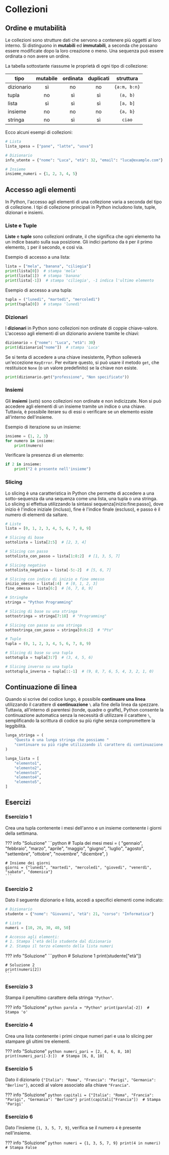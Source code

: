 

# Collezioni

## Ordine e mutabilità
Le collezioni sono strutture dati che servono a contenere più oggetti al loro interno. Si distinguono in **mutabili** ed **immutabili**, a seconda che possano essere modificate dopo la loro creazione o meno. Una sequenza può essere ordinata o non avere un ordine.

La tabella sottostante riassume le proprietà di ogni tipo di collezione:

| tipo          | mutabile | ordinata  | duplicati | struttura |
|---------------|:--------:|:---------:|:---------:|:---------:|
| dizionario    | sì       | no | no        | `{a:m, b:n}`   |
| tupla       | no       | sì        | sì        | `(a, b)`  |
| lista         | sì       | sì        | sì        | `[a, b]`  |
| insieme           | no       | no        | no        | `{a, b}`  |
| stringa       | no       | sì        | sì        | `ciao`    |

Ecco alcuni esempi di collezioni:

```python
# Lista
lista_spesa = ["pane", "latte", "uova"]

# Dizionario
info_utente = {"nome": "Luca", "età": 32, "email": "luca@example.com"}

# Insieme
insieme_numeri = {1, 2, 3, 4, 5}
```

## Accesso agli elementi

In Python, l'accesso agli elementi di una collezione varia a seconda del tipo di collezione. I tipi di collezione principali in Python includono liste, tuple, dizionari e insiemi.

### Liste e Tuple

**Liste** e **tuple** sono collezioni ordinate, il che significa che ogni elemento ha un indice basato sulla sua posizione. Gli indici partono da `0` per il primo elemento, `1` per il secondo, e così via.

Esempio di accesso a una lista:

```python
lista = ["mela", "banana", "ciliegia"]
print(lista[0])  # stampa 'mela'
print(lista[1])  # stampa 'banana'
print(lista[-1])  # stampa 'ciliegia', -1 indica l'ultimo elemento
```

Esempio di accesso a una tupla:

```python
tupla = ("lunedì", "martedì", "mercoledì")
print(tupla[0])  # stampa 'lunedì'
```

### Dizionari

I **dizionari** in Python sono collezioni non ordinate di coppie chiave-valore. L'accesso agli elementi di un dizionario avviene tramite le chiavi:

```python
dizionario = {"nome": "Luca", "età": 30}
print(dizionario["nome"])  # stampa 'Luca'
```

Se si tenta di accedere a una chiave inesistente, Python solleverà un'eccezione `KeyError`. Per evitare questo, si può usare il metodo `get`, che restituisce `None` (o un valore predefinito) se la chiave non esiste.

```python
print(dizionario.get("professione", "Non specificato"))
```

### Insiemi

Gli **insiemi** (*sets*) sono collezioni non ordinate e non indicizzate. Non si può accedere agli elementi di un insieme tramite un indice o una chiave. Tuttavia, è possibile iterare su di essi o verificare se un elemento esiste all'interno dell'insieme.

Esempio di iterazione su un insieme:

```python
insieme = {1, 2, 3}
for numero in insieme:
    print(numero)
```

Verificare la presenza di un elemento:

```python
if 2 in insieme:
    print("2 è presente nell'insieme")
```

### Slicing
Lo slicing è una caratteristica in Python che permette di accedere a una sotto-sequenza da una sequenza come una lista, una tupla o una stringa. Lo slicing si effettua utilizzando la sintassi sequenza[inizio:fine:passo], dove inizio è l'indice iniziale (incluso), fine è l'indice finale (escluso), e passo è il numero di elementi da saltare.

```python
# Liste
lista = [0, 1, 2, 3, 4, 5, 6, 7, 8, 9]

# Slicing di base
sottolista = lista[2:5]  # [2, 3, 4]

# Slicing con passo
sottolista_con_passo = lista[1:8:2]  # [1, 3, 5, 7]

# Slicing negativo
sottolista_negativa = lista[-5:-2]  # [5, 6, 7]

# Slicing con indice di inizio o fine omesso
inizio_omesso = lista[:4]  # [0, 1, 2, 3]
fine_omessa = lista[6:]  # [6, 7, 8, 9]

# Stringhe
stringa = "Python Programming"

# Slicing di base su una stringa
sottostringa = stringa[7:18]  # "Programming"

# Slicing con passo su una stringa
sottostringa_con_passo = stringa[0:6:2]  # "Pto"

# Tuple
tupla = (0, 1, 2, 3, 4, 5, 6, 7, 8, 9)

# Slicing di base su una tupla
sottotupla = tupla[3:7]  # (3, 4, 5, 6)

# Slicing inverso su una tupla
sottotupla_inversa = tupla[::-1]  # (9, 8, 7, 6, 5, 4, 3, 2, 1, 0)
```


## Continuazione di linea

Quando si scrive del codice lungo, è possibile **continuare una linea** utilizzando il carattere di **continuazione** `\` alla fine della linea da spezzare. Tuttavia, all'interno di parentesi (tonde, quadre o graffe), Python consente la continuazione automatica senza la necessità di utilizzare il carattere `\`, semplificando la scrittura di codice su più righe senza compromettere la leggibilità.

```python
lunga_stringa = (
    "Questa è una lunga stringa che possiamo "
    "continuare su più righe utilizzando il carattere di continuazione."
)

lunga_lista = [
    "elemento1",
    "elemento2",
    "elemento3",
    "elemento4",
    "elemento5",
]
```

## Esercizi

### Esercizio 1

Crea una tupla contenente i mesi dell'anno e un insieme contenente i giorni della settimana.

??? info "Soluzione"
    ```python
    # Tupla dei mesi
    mesi = (
        "gennaio",
        "febbraio",
        "marzo",
        "aprile",
        "maggio",
        "giugno",
        "luglio",
        "agosto",
        "settembre",
        "ottobre",
        "novembre",
        "dicembre",
    )

    # Insieme dei giorni
    giorni = {"lunedì", "martedì", "mercoledì", "giovedì", "venerdì", "sabato", "domenica"}
    ```

### Esercizio 2

Dato il seguente dizionario e lista, accedi a specifici elementi come indicato:

```python
# Dizionario
studente = {"nome": "Giovanni", "età": 21, "corso": "Informatica"}

# Lista
numeri = [10, 20, 30, 40, 50]

# Accesso agli elementi:
# 1. Stampa l'età dello studente dal dizionario
# 2. Stampa il terzo elemento della lista numeri
```

??? info "Soluzione"
    ```python
    # Soluzione 1
    print(studente["età"])

    # Soluzione 2
    print(numeri[2])
    ```

### Esercizio 3

Stampa il penultimo carattere della stringa `"Python"`.

??? info "Soluzione"
    ```python
    parola = "Python"
    print(parola[-2])  # Stampa 'o'
    ```

### Esercizio 4

Crea una lista contenente i primi cinque numeri pari e usa lo slicing per stampare gli ultimi tre elementi.

??? info "Soluzione"
    ```python
    numeri_pari = [2, 4, 6, 8, 10]
    print(numeri_pari[-3:])  # Stampa [6, 8, 10]
    ```

### Esercizio 5

Dato il dizionario `{"Italia": "Roma", "Francia": "Parigi", "Germania": "Berlino"}`, accedi al valore associato alla chiave `"Francia"`.

??? info "Soluzione"
    ```python
    capitali = {"Italia": "Roma", "Francia": "Parigi", "Germania": "Berlino"}
    print(capitali["Francia"])  # Stampa 'Parigi'
    ```

### Esercizio 6

Dato l'insieme `{1, 3, 5, 7, 9}`, verifica se il numero `4` è presente nell'insieme.

??? info "Soluzione"
    ```python
    numeri = {1, 3, 5, 7, 9}
    print(4 in numeri)  # Stampa False
    ```
